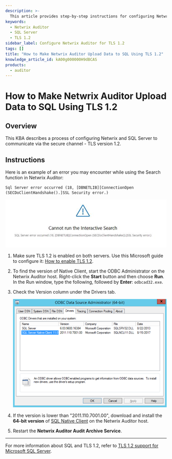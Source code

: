 ```yaml
---
description: >-
  This article provides step-by-step instructions for configuring Netwrix Auditor and SQL Server to communicate securely using TLS version 1.2.
keywords:
  - Netwrix Auditor
  - SQL Server
  - TLS 1.2
sidebar_label: Configure Netwrix Auditor for TLS 1.2
tags: []
title: "How to Make Netwrix Auditor Upload Data to SQL Using TLS 1.2"
knowledge_article_id: kA00g000000H9dBCAS
products:
  - auditor
---
```


# How to Make Netwrix Auditor Upload Data to SQL Using TLS 1.2

## Overview

This KBA describes a process of configuring Netwrix and SQL Server to communicate via the secure channel - TLS version 1.2.

## Instructions

Here is an example of an error you may encounter while using the Search function in Netwrix Auditor:

```
Sql Server error occurred (18, [DBNETLIB][ConnectionOpen (SECDoClientHandshake().]SSL Security error.)
```

![Error Message Example](./images/servlet_image_c2e8b90bb7b7.png)

1. Make sure TLS 1.2 is enabled on both servers. Use this Microsoft guide to configure it: [How to enable TLS 1.2](https://docs.microsoft.com/en-us/mem/configmgr/core/plan-design/security/enable-tls-1-2).
2. To find the version of Native Client, start the ODBC Administrator on the Netwrix Auditor host. Right-click the **Start** button and then choose **Run**. In the Run window, type the following, followed by **Enter**: `odbcad32.exe`.
3. Check the Version column under the Drivers tab.

   ![ODBC Driver Version](./images/servlet_image_e00b5dadcf89.png)

4. If the version is lower than "2011.110.7001.00", download and install the **64-bit version** of [SQL Native Client](https://www.microsoft.com/en-us/download/details.aspx?id=50402) on the Netwrix Auditor host.
5. Restart the **Netwrix Auditor Audit Archive Service**.

---

For more information about SQL and TLS 1.2, refer to [TLS 1.2 support for Microsoft SQL Server](https://support.microsoft.com/en-us/help/3135244/tls-1-2-support-for-microsoft-sql-server).